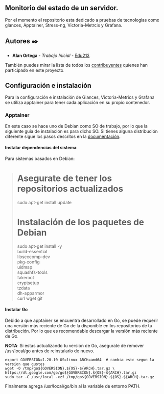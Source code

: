 ## Monitorio del estado de un servidor.

Por el momento el repositorio esta dedicado a pruebas de tecnologias como glances, Apptainer, Stress-ng, Victoria-Metrcis y Grafana.

## Autores ✒️

- **Alan Ortega** - _Trabajo Inicial_ - [Edu213](https://github.com/Edu213/)

También puedes mirar la lista de todos los [contribuyentes](https://github.com/your/project/contributors) quíenes han participado en este proyecto.

## Configuración e instalación

Para la configuración e instalación de Glances, Victoria-Metrics y Grafana se utiliza apptainer para tener cada aplicación en su propio contenedor.

### Apptainer

En este caso se hace uno de Debian como SO de trabajo, por lo que la siguiente guía de instalación es para dicho SO. Si tienes alguna distribución diferente sigue los pasos descritos en la [documentación](https://github.com/apptainer/apptainer/blob/main/INSTALL.md).

#### Instalar dependencias del sistema

Para sistemas basados en Debian:

> # Asegurate de tener los repositorios actualizados
>
> sudo apt-get install update
>
> # Instalación de los paquetes de Debian
>
> sudo apt-get install -y \
>  build-essential \
>  libseccomp-dev \
>  pkg-config \
>  uidmap \
>  squashfs-tools \
>  fakeroot \
>  cryptsetup \
>  tzdata \
>  dh-apparmor \
>  curl wget git

#### Instalar Go

Debido a que apptainer se encuentra desarrollado en Go, se puede requerir una versión más reciente de Go de la disponible en los repositorios de tu distribución. Por lo que es recomendable descargar la versión más reciente de Go.

**NOTA**: Si estas actualizando tu versión de Go, asegurate de remover /usr/local/go antes de reinstalarlo de nuevo.

```
export GOVERSION=1.20.10 OS=linux ARCH=amd64  # cambia esto segun la version que gustes
wget -O /tmp/go${GOVERSION}.${OS}-${ARCH}.tar.gz \
https://dl.google.com/go/go${GOVERSION}.${OS}-${ARCH}.tar.gz
sudo tar -C /usr/local -xzf /tmp/go${GOVERSION}.${OS}-${ARCH}.tar.gz
```

Finalmente agrega /usr/local/go/bin al la variable de entorno PATH.
